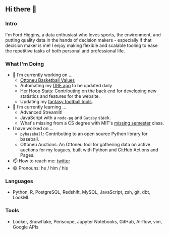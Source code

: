 ## Hi there 👋

### Intro
I'm Ford Higgins, a data enthusiast who loves sports, the environment, and putting quality data in the hands of decision makers - especially if that decision maker is me! I enjoy making flexible and scalable tooling to ease the repetitive tasks of both personal and professional life.

### What I'm Doing
- 🔭 I’m currently working on ...
  - [Ottoneu Basketball Values](https://github.com/wfordh/ottobasket_values)
  - Automating my [DRE app](https://fordhiggins.shinyapps.io/dre_app/) to be updated daily
  - [Her Hoop Stats](https://herhoopstats.com/): Contributing on the back end for developing new statistics and features for the website.
  - Updating my [fantasy football tools]([url](https://github.com/wfordh/fantasy_football_projections)).
- 🌱 I’m currently learning ...
  - Advanced Streamlit!
  - JavaScript with a `node-pg` and `Gatsby` stack.
  - What's missing from a CS degree with MIT's [missing semester](https://missing.csail.mit.edu/) class.
- I have worked on ...
  - `pybaseball`: Contributing to an open source Python library for baseball.
  - Ottoneu Auctions: An Ottoneu tool for gathering data on active auctions for my leagues, built with Python and GitHub Actions and Pages.
- 📫 How to reach me: [twitter](https://www.twitter.com/wfordh)
- 😄 Pronouns: he / him / his

### Languages
- Python, R, PostgreSQL, Redshift, MySQL, JavaScript, zsh, git, dbt, LookML

### Tools
- Looker, Snowflake, Periscope, Jupyter Notebooks, GitHub, Airflow, vim, Google APIs

<!--
**wfordh/wfordh** is a ✨ _special_ ✨ repository because its `README.md` (this file) appears on your GitHub profile.

- 👯 I’m looking to collaborate on ...
- 🤔 I’m looking for help with ...
- 💬 Ask me about ...
- ⚡ Fun fact: ...
-->
